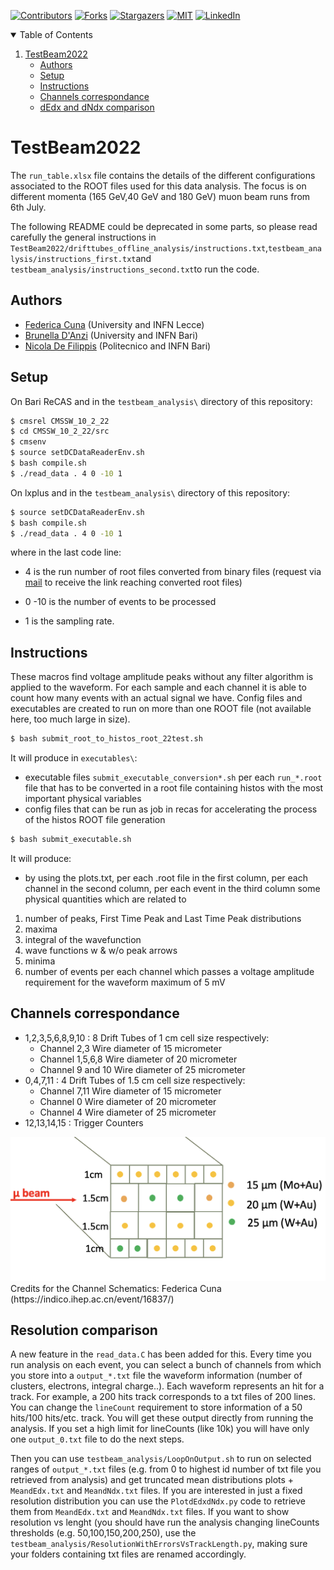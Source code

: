 <!-- PROJECT SHIELDS -->
[![Contributors][contributors-shield]][contributors-url]
[![Forks][forks-shield]][forks-url]
[![Stargazers][stars-shield]][stars-url]
[![MIT][license-shield]][license-url]
[![LinkedIn][linkedin-shield]][linkedin-url]

<!-- TABLE OF CONTENTS -->
<details open="open">
  <summary>Table of Contents</summary>
  <ol>
    <li>
      <a href="#TestBeam2022">TestBeam2022</a>
      <ul>
        <li><a href="#authors">Authors</a></li>
        <li><a href="#setup">Setup</a></li>
         <li> <a href="#instructions">Instructions</a></li>
        <li><a href="#channels-correspondance">Channels correspondance</a></li>
        <li><a href="#resolution-comparison">dEdx and dNdx comparison</a></li>
      </ul>
    </li>
  </ol>
</details>

# TestBeam2022

The `run_table.xlsx` file contains the details of the different configurations associated to the ROOT files used for this data analysis.
The focus is on different momenta (165 GeV,40 GeV and 180 GeV) muon beam runs from 6th July.

The following README could be deprecated in some parts, so please read carefully the general instructions in `TestBeam2022/drifttubes_offline_analysis/instructions.txt`,`testbeam_analysis/instructions_first.txt`and `testbeam_analysis/instructions_second.txt`to run the code.

## Authors

- [Federica Cuna](https://github.com/federicacuna) (University and INFN Lecce)
- [Brunella D'Anzi](https://github.com/bdanzi) (University and INFN Bari)
- [Nicola De Filippis](https://github.com/ndefilip) (Politecnico and INFN Bari)


## Setup

On Bari ReCAS and in the `testbeam_analysis\` directory of this repository:

```bash
$ cmsrel CMSSW_10_2_22
$ cd CMSSW_10_2_22/src
$ cmsenv
$ source setDCDataReaderEnv.sh
$ bash compile.sh
$ ./read_data . 4 0 -10 1
```
On lxplus and in the `testbeam_analysis\` directory of this repository:

```bash
$ source setDCDataReaderEnv.sh
$ bash compile.sh
$ ./read_data . 4 0 -10 1
```
where in the last code line:

- 4 is the run number of root files converted from binary files (request via [mail](mailto:brunella.danzi@ba.infn.it) to receive the link reaching converted root files)

- 0 -10 is the number of events to be processed

- 1 is the sampling rate.

## Instructions

These macros find voltage amplitude peaks without any filter algorithm is applied to the waveform.
For each sample and each channel it is able to count how many events with an actual signal we have.
Config files and executables are created to run on more than one ROOT file (not available here, too much large in size).

```bash
$ bash submit_root_to_histos_root_22test.sh
```

It will produce in `executables\`:
- executable files `submit_executable_conversion*.sh` per each `run_*.root` file that has to be converted in a root file containing histos 
with the most important physical variables
- config files that can be run as job in recas for accelerating the process of the histos ROOT file generation

```bash
$ bash submit_executable.sh
```

It will produce:
- by using the plots.txt, per each .root file in the first column, per each channel in the second column,
per each event in the third column some physical quantities which are related to 
1) number of peaks, First Time Peak and Last Time Peak distributions
2) maxima
3) integral of the wavefunction 
4) wave functions w & w/o peak arrows
5) minima
6) number of events per each channel which passes a voltage amplitude requirement for the waveform maximum of 5 mV


## Channels correspondance

- 1,2,3,5,6,8,9,10 : 8 Drift Tubes of 1 cm cell size respectively:
  - Channel 2,3 Wire diameter of 15 micrometer 
  - Channel 1,5,6,8 Wire diameter of 20 micrometer 
  - Channel 9 and 10 Wire diameter of 25 micrometer 
- 0,4,7,11 : 4 Drift Tubes of 1.5 cm cell size respectively:
  - Channel 7,11 Wire diameter of 15 micrometer 
  - Channel 0 Wire diameter of 20 micrometer 
  - Channel 4 Wire diameter of 25 micrometer 
- 12,13,14,15 : Trigger Counters

<img width="964" alt="Channel Schematics" src="https://github.com/bdanzi/TestBeam2022/blob/main/Schermata%202022-09-10%20alle%2020.18.11.png">
Credits for the Channel Schematics: Federica Cuna (https://indico.ihep.ac.cn/event/16837/)

## Resolution comparison

A new feature in the `read_data.C` has been added for this. Every time you run analysis on each event, you can select a bunch of channels from which you store into a `output_*.txt` file the waveform information (number of clusters, electrons, integral charge..). Each waveform represents an hit for a track. For example, a 200 hits track corresponds to a txt files of 200 lines. You can change the `lineCount` requirement to store information of a 50 hits/100 hits/etc. track. You will get these output directly from running the analysis. If you set a high limit for lineCounts (like 10k) you will have only one `output_0.txt` file to do the next steps.

Then you can use `testbeam_analysis/LoopOnOutput.sh` to run on selected ranges of `output_*.txt` files (e.g. from 0 to highest id number of txt file you retrieved from analysis) and get truncated mean distributions plots + `MeandEdx.txt` and `MeandNdx.txt` files.
If you are interested in just a fixed resolution distribution you can use the `PlotdEdxdNdx.py` code to retrieve them from `MeandEdx.txt` and `MeandNdx.txt` files. If you want to show resolution vs lenght (you should have run the analysis changing lineCounts thresholds (e.g. 50,100,150,200,250), use the `testbeam_analysis/ResolutionWithErrorsVsTrackLength.py`, making sure your folders containing txt files are renamed accordingly.


<!-- MARKDOWN LINKS & IMAGES -->
<!-- https://www.markdownguide.org/basic-syntax/#reference-style-links -->
[contributors-shield]: https://img.shields.io/github/contributors/bdanzi/TestBeam2022.svg?style=for-the-badge
[contributors-url]: https://github.com/bdanzi/TestBeam2022/contributors

[forks-shield]: https://img.shields.io/github/forks/bdanzi/TestBeam2022.svg?style=for-the-badge
[forks-url]: https://github.com/bdanzi/TestBeam2022/network/members

[stars-shield]: https://img.shields.io/github/stars/bdanzi/TestBeam2022.svg?style=for-the-badge
[stars-url]: https://github.com/bdanzi/TestBeam2022/stargazers

[issues-shield]: https://img.shields.io/github/issues/bdanzi/TestBeam2022.svg?style=for-the-badge
[issues-url]: https://github.com/bdanzi/TestBeam2022/issues

[license-shield]: https://img.shields.io/github/license/bdanzi/TestBeam2022.svg?style=for-the-badge
[license-url]: https://github.com/bdanzi/TestBeam2022/blob/main/LICENSE.txt

[linkedin-shield]: https://img.shields.io/badge/-LinkedIn-black.svg?style=for-the-badge&logo=linkedin&colorB=555
[linkedin-url]: https://linkedin.com/in/brunella-d-anzi


 




